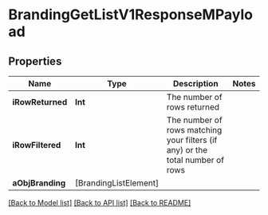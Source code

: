 # BrandingGetListV1ResponseMPayload

## Properties
Name | Type | Description | Notes
------------ | ------------- | ------------- | -------------
**iRowReturned** | **Int** | The number of rows returned | 
**iRowFiltered** | **Int** | The number of rows matching your filters (if any) or the total number of rows | 
**aObjBranding** | [BrandingListElement] |  | 

[[Back to Model list]](../README.md#documentation-for-models) [[Back to API list]](../README.md#documentation-for-api-endpoints) [[Back to README]](../README.md)


